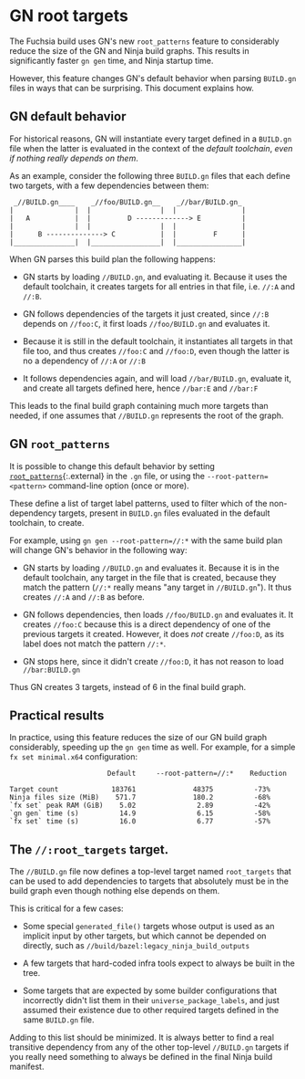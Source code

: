 # GN root targets

The Fuchsia build uses GN's new `root_patterns` feature to considerably
reduce the size of the GN and Ninja build graphs. This results in significantly
faster `gn gen` time, and Ninja startup time.

However, this feature changes GN's default behavior when parsing `BUILD.gn` files
in ways that can be surprising. This document explains how.

## GN default behavior

For historical reasons, GN will instantiate every target defined in a `BUILD.gn` file
when the latter is evaluated in the context of the _default toolchain_, _even if nothing
really depends on them_.

As an example, consider the following three `BUILD.gn` files that each define two targets,
with a few dependencies between them:

```none {:.devsite-disable-click-to-copy}
 _//BUILD.gn____    _//foo/BUILD.gn__    _//bar/BUILD.gn_
|               |  |                 |  |                |
|   A           |  |         D -------------> E          |
|               |  |                 |  |                |
|      B --------------> C           |  |         F      |
|_______________|  |_________________|  |________________|
```

When GN parses this build plan the following happens:

- GN starts by loading `//BUILD.gn`, and evaluating it. Because it
  uses the default toolchain, it creates targets for all entries in
  that file, i.e. `//:A` and `//:B`.

- GN follows dependencies of the targets it just created, since
  `//:B` depends on `//foo:C`, it first loads `//foo/BUILD.gn` and
  evaluates it.

- Because it is still in the default toolchain, it instantiates all
  targets in that file too, and thus creates `//foo:C` and `//foo:D`,
  even though the latter is no a dependency of `//:A` or `//:B`

- It follows dependencies again, and will load `//bar/BUILD.gn`,
  evaluate it, and create all targets defined here, hence `//bar:E`
  and `//bar:F`

This leads to the final build graph containing much more targets than
needed, if one assumes that `//BUILD.gn` represents the root of the
graph.

## GN `root_patterns`

It is possible to change this default behavior by setting
[`root_patterns`][gn-root-patterns]{:.external} in the `.gn` file,
or using the `--root-pattern=<pattern>` command-line option (once or
more).

These define a list of target label patterns, used to filter which
of the non-dependency targets, present in `BUILD.gn` files evaluated
in the default toolchain, to create.

For example, using `gn gen --root-pattern=//:*` with the same build
plan will change GN's behavior in the following way:

- GN starts by loading `//BUILD.gn` and evaluates it. Because it is
  in the default toolchain, any target in the file that is created,
  because they match the pattern (`//:*` really means "any target
  in `//BUILD.gn`"). It thus creates `//:A` and `//:B` as before.

- GN follows dependencies, then loads `//foo/BUILD.gn` and evaluates
  it. It creates `//foo:C` because this is a direct dependency of
  one of the previous targets it created. However, it does _not_
  create `//foo:D`, as its label does not match the pattern `//:*`.

- GN stops here, since it didn't create `//foo:D`, it has not reason
  to load `//bar:BUILD.gn`

Thus GN creates 3 targets, instead of 6 in the final build graph.

## Practical results

In practice, using this feature reduces the size of our GN build
graph considerably, speeding up the `gn gen` time as well. For
example, for a simple `fx set minimal.x64` configuration:

```none {:.devsite-disable-click-to-copy}
                        Default     --root-pattern=//:*    Reduction

Target count             183761              48375          -73%
Ninja files size (MiB)    571.7              180.2          -68%
`fx set` peak RAM (GiB)    5.02               2.89          -42%
`gn gen` time (s)          14.9               6.15          -58%
`fx set` time (s)          16.0               6.77          -57%
```

## The `//:root_targets` target.

The `//BUILD.gn` file now defines a top-level target named `root_targets`
that can be used to add dependencies to targets that absolutely must
be in the build graph even though nothing else depends on them.

This is critical for a few cases:

- Some special `generated_file()` targets whose output is used
  as an implicit input by other targets, but which cannot be depended
  on directly, such as `//build/bazel:legacy_ninja_build_outputs`

- A few targets that hard-coded infra tools expect to always be built
  in the tree.

- Some targets that are expected by some builder configurations that
  incorrectly didn't list them in their `universe_package_labels`,
  and just assumed their existence due to other required targets
  defined in the same `BUILD.gn` file.

Adding to this list should be minimized. It is always better to find
a real transitive dependency from any of the other top-level
`//BUILD.gn` targets if you really need something to always be
defined in the final Ninja build manifest.

[gn-root-patterns]: https://gn.googlesource.com/gn/+/main/docs/reference.md#other-help-topics-gn-file-variables
